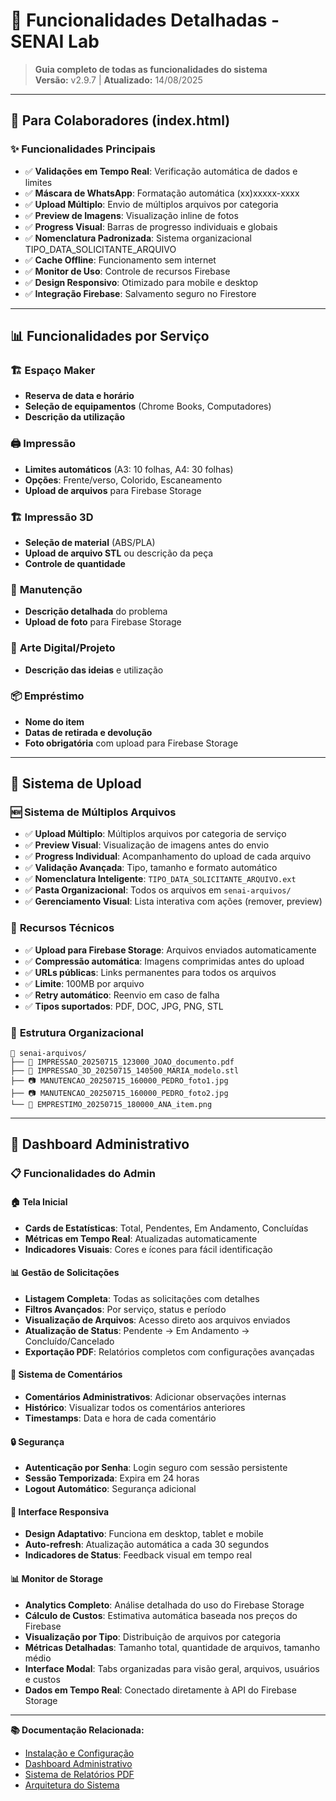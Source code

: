 # 🎯 Funcionalidades Detalhadas - SENAI Lab

> **Guia completo de todas as funcionalidades do sistema**  
> **Versão:** v2.9.7 | **Atualizado:** 14/08/2025

---

## 👥 **Para Colaboradores (index.html)**

### ✨ **Funcionalidades Principais**
- ✅ **Validações em Tempo Real**: Verificação automática de dados e limites
- ✅ **Máscara de WhatsApp**: Formatação automática (xx)xxxxx-xxxx
- ✅ **Upload Múltiplo**: Envio de múltiplos arquivos por categoria
- ✅ **Preview de Imagens**: Visualização inline de fotos
- ✅ **Progress Visual**: Barras de progresso individuais e globais
- ✅ **Nomenclatura Padronizada**: Sistema organizacional TIPO_DATA_SOLICITANTE_ARQUIVO
- ✅ **Cache Offline**: Funcionamento sem internet
- ✅ **Monitor de Uso**: Controle de recursos Firebase
- ✅ **Design Responsivo**: Otimizado para mobile e desktop
- ✅ **Integração Firebase**: Salvamento seguro no Firestore

---

## 📊 **Funcionalidades por Serviço**

### 🏗️ **Espaço Maker**
- **Reserva de data e horário**
- **Seleção de equipamentos** (Chrome Books, Computadores)
- **Descrição da utilização**

### 🖨️ **Impressão**
- **Limites automáticos** (A3: 10 folhas, A4: 30 folhas)
- **Opções**: Frente/verso, Colorido, Escaneamento
- **Upload de arquivos** para Firebase Storage

### 🏗️ **Impressão 3D**
- **Seleção de material** (ABS/PLA)
- **Upload de arquivo STL** ou descrição da peça
- **Controle de quantidade**

### 🔧 **Manutenção**
- **Descrição detalhada** do problema
- **Upload de foto** para Firebase Storage

### 🎨 **Arte Digital/Projeto**
- **Descrição das ideias** e utilização

### 📦 **Empréstimo**
- **Nome do item**
- **Datas de retirada e devolução**
- **Foto obrigatória** com upload para Firebase Storage

---

## 📁 **Sistema de Upload**

### 🆕 **Sistema de Múltiplos Arquivos**
- ✅ **Upload Múltiplo**: Múltiplos arquivos por categoria de serviço
- ✅ **Preview Visual**: Visualização de imagens antes do envio
- ✅ **Progress Individual**: Acompanhamento do upload de cada arquivo
- ✅ **Validação Avançada**: Tipo, tamanho e formato automático
- ✅ **Nomenclatura Inteligente**: `TIPO_DATA_SOLICITANTE_ARQUIVO.ext`
- ✅ **Pasta Organizacional**: Todos os arquivos em `senai-arquivos/`
- ✅ **Gerenciamento Visual**: Lista interativa com ações (remover, preview)

### 🔧 **Recursos Técnicos**
- ✅ **Upload para Firebase Storage**: Arquivos enviados automaticamente
- ✅ **Compressão automática**: Imagens comprimidas antes do upload
- ✅ **URLs públicas**: Links permanentes para todos os arquivos
- ✅ **Limite**: 100MB por arquivo
- ✅ **Retry automático**: Reenvio em caso de falha
- ✅ **Tipos suportados**: PDF, DOC, JPG, PNG, STL

### 📂 **Estrutura Organizacional**
```
📁 senai-arquivos/
├── 📄 IMPRESSAO_20250715_123000_JOAO_documento.pdf
├── 📐 IMPRESSAO_3D_20250715_140500_MARIA_modelo.stl
├── 📷 MANUTENCAO_20250715_160000_PEDRO_foto1.jpg
├── 📷 MANUTENCAO_20250715_160000_PEDRO_foto2.jpg
└── 📸 EMPRESTIMO_20250715_180000_ANA_item.png
```

---

## 🔐 **Dashboard Administrativo**

### 📋 **Funcionalidades do Admin**

#### 🏠 **Tela Inicial**
- **Cards de Estatísticas**: Total, Pendentes, Em Andamento, Concluídas
- **Métricas em Tempo Real**: Atualizadas automaticamente
- **Indicadores Visuais**: Cores e ícones para fácil identificação

#### 📊 **Gestão de Solicitações**
- **Listagem Completa**: Todas as solicitações com detalhes
- **Filtros Avançados**: Por serviço, status e período
- **Visualização de Arquivos**: Acesso direto aos arquivos enviados
- **Atualização de Status**: Pendente → Em Andamento → Concluído/Cancelado
- **Exportação PDF**: Relatórios completos com configurações avançadas

#### 💬 **Sistema de Comentários**
- **Comentários Administrativos**: Adicionar observações internas
- **Histórico**: Visualizar todos os comentários anteriores
- **Timestamps**: Data e hora de cada comentário

#### 🔒 **Segurança**
- **Autenticação por Senha**: Login seguro com sessão persistente
- **Sessão Temporizada**: Expira em 24 horas
- **Logout Automático**: Segurança adicional

#### 📱 **Interface Responsiva**
- **Design Adaptativo**: Funciona em desktop, tablet e mobile
- **Auto-refresh**: Atualização automática a cada 30 segundos
- **Indicadores de Status**: Feedback visual em tempo real

#### 📊 **Monitor de Storage**
- **Analytics Completo**: Análise detalhada do uso do Firebase Storage
- **Cálculo de Custos**: Estimativa automática baseada nos preços do Firebase
- **Visualização por Tipo**: Distribuição de arquivos por categoria
- **Métricas Detalhadas**: Tamanho total, quantidade de arquivos, tamanho médio
- **Interface Modal**: Tabs organizadas para visão geral, arquivos, usuários e custos
- **Dados em Tempo Real**: Conectado diretamente à API do Firebase Storage

---

**📚 Documentação Relacionada:**
- [Instalação e Configuração](INSTALACAO.md)
- [Dashboard Administrativo](ADMIN.md)
- [Sistema de Relatórios PDF](PDF-EXPORT.md)
- [Arquitetura do Sistema](ARQUITETURA.md)
